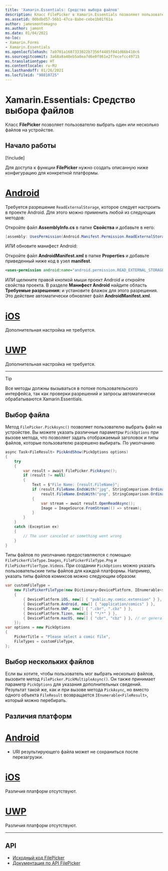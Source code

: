 ```yaml
---
title: 'Xamarin.Essentials: Средство выбора файлов'
description: Класс FilePicker в Xamarin.Essentials позволяет пользователю выбрать один или несколько файлов на устройстве.
ms.assetid: 00bdbd57-56b1-47ca-8abe-cebe1b01f61a
author: jamesmontemagno
ms.author: jamont
ms.date: 01/04/2021
no-loc:
- Xamarin.Forms
- Xamarin.Essentials
ms.openlocfilehash: 7a9701a1607333022b7356f4485f041d66b410c6
ms.sourcegitcommit: 3a68a8a48eb5a0ea7d6e0f861e2f7ecefcc49715
ms.translationtype: HT
ms.contentlocale: ru-RU
ms.lasthandoff: 01/26/2021
ms.locfileid: "98810725"
---
```

# <a name="no-locxamarinessentials-file-picker"></a>Xamarin.Essentials: Средство выбора файлов

Класс **FilePicker** позволяет пользователю выбрать один или несколько файлов на устройстве.

## <a name="get-started"></a>Начало работы

[!include[](~/essentials/includes/get-started.md)]

Для доступа к функции **FilePicker** нужно создать описанную ниже конфигурацию для конкретной платформы.

# <a name="android"></a>[Android](#tab/android)

Требуется разрешение `ReadExternalStorage`, которое следует настроить в проекте Android. Для этого можно применить любой из следующих методов:

Откройте файл **AssemblyInfo.cs** в папке **Свойства** и добавьте в него:

```csharp
[assembly: UsesPermission(Android.Manifest.Permission.ReadExternalStorage)]
```

ИЛИ обновите манифест Android:

Откройте файл **AndroidManifest.xml** в папке **Properties** и добавьте приведенный ниже код в узел **manifest**.

```xml
<uses-permission android:name="android.permission.READ_EXTERNAL_STORAGE" />
```

ИЛИ щелкните правой кнопкой мыши проект Android и откройте свойства проекта. В разделе **Манифест Android** найдите область **Требуемые разрешения:** и установите флажок для этого разрешения. Это действие автоматически обновляет файл **AndroidManifest.xml**.

# <a name="ios"></a>[iOS](#tab/ios)

Дополнительная настройка не требуется.

# <a name="uwp"></a>[UWP](#tab/uwp)

Дополнительная настройка не требуется.

-----

> [!TIP]
> Все методы должны вызываться в потоке пользовательского интерфейса, так как проверки разрешений и запросы автоматически обрабатываются Xamarin.Essentials.

## <a name="pick-file"></a>Выбор файла

Метод `FilePicker.PickAsync()` позволяет пользователю выбрать файл на устройстве. Вы можете указать различные параметры `PickOptions` при вызове метода, что позволяет задать отображаемый заголовок и типы файлов, которые пользователю разрешено выбирать. По умолчанию

```csharp
async Task<FileResult> PickAndShow(PickOptions options)
{
    try
    {
        var result = await FilePicker.PickAsync();
        if (result != null)
        {
            Text = $"File Name: {result.FileName}";
            if (result.FileName.EndsWith("jpg", StringComparison.OrdinalIgnoreCase) ||
                result.FileName.EndsWith("png", StringComparison.OrdinalIgnoreCase))
            {
                var stream = await result.OpenReadAsync();
                Image = ImageSource.FromStream(() => stream);
            }
        }
    }
    catch (Exception ex)
    {
        // The user canceled or something went wrong
    }
}
```

Типы файлов по умолчанию предоставляются с помощью `FilePickerFileType.Images`, `FilePickerFileType.Png` и `FilePickerFilerType.Videos`. При создании `PickOptions` можно указать пользовательские типы файлов для каждой платформы. Например, указать типы файлов комиксов можно следующим образом:

```csharp
var customFileType =
    new FilePickerFileType(new Dictionary<DevicePlatform, IEnumerable<string>>
    {
        { DevicePlatform.iOS, new[] { "public.my.comic.extension" } }, // or general UTType values
        { DevicePlatform.Android, new[] { "application/comics" } },
        { DevicePlatform.UWP, new[] { ".cbr", ".cbz" } },
        { DevicePlatform.Tizen, new[] { "*/*" } },
        { DevicePlatform.macOS, new[] { "cbr", "cbz" } }, // or general UTType values
    });
var options = new PickOptions
{
    PickerTitle = "Please select a comic file",
    FileTypes = customFileType,
};
```

## <a name="pick-multiple-files"></a>Выбор нескольких файлов

Если вы хотите, чтобы пользователь мог выбрать несколько файлов, вызовите метод `FilePicker.PickMultipleAsync()`. Он также принимает параметр `PickOptions` для указания дополнительных сведений. Результат такой же, как и при вызове метода `PickAsync`, но вместо одного объекта `FileResult` возвращается `IEnumerable<FileResult>`, который можно перебирать.


## <a name="platform-differences"></a>Различия платформ

# <a name="android"></a>[Android](#tab/android)

- URI результирующего файла может не сохраниться после перезагрузки.

# <a name="ios"></a>[iOS](#tab/ios)

Различия платформ отсутствуют.

# <a name="uwp"></a>[UWP](#tab/uwp)

Различия платформ отсутствуют.

-----

## <a name="api"></a>API

- [Исходный код FilePicker](https://github.com/xamarin/Essentials/tree/main/Xamarin.Essentials/FilePicker)
- [Документация по API FilePicker](xref:Xamarin.Essentials.FilePicker)
